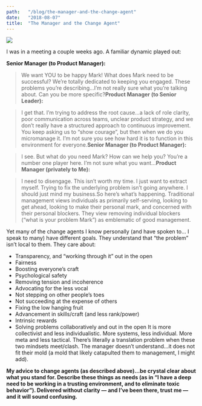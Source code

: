 ```yaml
---
path:	"/blog/the-manager-and-the-change-agent"
date:	"2018-08-07"
title:	"The Manager and the Change Agent"
---
```


![](/images/1*JQk08pddLdISx3aDKi3LPw@2x.jpeg)

I was in a meeting a couple weeks ago. A familiar dynamic played out:

**Senior Manager (to Product Manager):**


> We want YOU to be happy Mark! What does Mark need to be successful? We’re totally dedicated to keeping you engaged. These problems you’re describing…I’m not really sure what you’re talking about. Can you be more specific?**Product Manager (to Senior Leader):**


> I get that. I’m trying to address the root cause…a lack of role clarity, poor communication across teams, unclear product strategy, and we don’t really have a structured approach to continuous improvement. You keep asking us to “show courage”, but then when we do you micromanage it. I’m not sure you see how hard it is to function in this environment for everyone.**Senior Manager (to Product Manager):**


> I see. But what do you need Mark? How can we help you? You’re a number one player here. I’m not sure what you want…**Product Manager (privately to Me):**


> I need to disengage. This isn’t worth my time. I just want to extract myself. Trying to fix the underlying problem isn’t going anywhere. I should just mind my business.So here’s what’s happening. Traditional management views individuals as primarily self-serving, looking to get ahead, looking to make their personal mark, and concerned with their personal blockers. They view removing individual blockers (“what is your problem Mark”) as emblematic of good management.

Yet many of the change agents I know personally (and have spoken to… I speak to many) have different goals. They understand that “the problem” isn’t local to them. They care about:

* Transparency, and “working through it” out in the open
* Fairness
* Boosting everyone’s craft
* Psychological safety
* Removing tension and incoherence
* Advocating for the less vocal
* Not stepping on other people’s toes
* Not succeeding at the expense of others
* Fixing the low hanging fruit
* Advancement in skills/craft (and less rank/power)
* Intrinsic rewards
* Solving problems collaboratively and out in the open
It is more collectivist and less individualistic. More systems, less individual. More meta and less tactical. There’s literally a translation problem when these two mindsets meet/clash. The manager doesn’t understand…it does not fit their mold (a mold that likely catapulted them to management, I might add).

**My advice to change agents (as described above)…be crystal clear about what you stand for. Describe these things as needs (as in “I have a deep need to be working in a trusting environment, and to eliminate toxic behavior”). Delivered without clarity — and I’ve been there, trust me — and it will sound confusing.**

